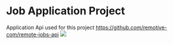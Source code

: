 # Job Application Project

Application 
Api used for this project
https://github.com/remotive-com/remote-jobs-api
<img src= 'https://www.google.com/url?sa=i&url=https%3A%2F%2Fwww.istockphoto.com%2Fphotos%2Foctopus&psig=AOvVaw0XrOdB924qsxgShor4zl7u&ust=1650751288445000&source=images&cd=vfe&ved=0CAwQjRxqFwoTCKDWgcbWqPcCFQAAAAAdAAAAABAD
'>
